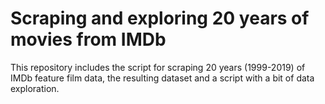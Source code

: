 # Scraping and exploring 20 years of movies from IMDb

This repository includes the script for scraping 20 years (1999-2019) of IMDb feature film data, the resulting dataset and a script with a bit of data exploration. 
